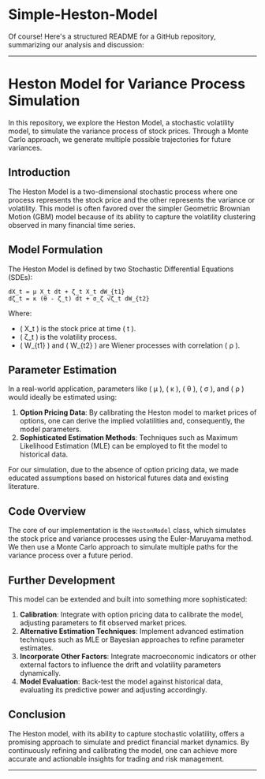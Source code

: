 # Simple-Heston-Model

Of course! Here's a structured README for a GitHub repository, summarizing our analysis and discussion:

---

# Heston Model for Variance Process Simulation

In this repository, we explore the Heston Model, a stochastic volatility model, to simulate the variance process of stock prices. Through a Monte Carlo approach, we generate multiple possible trajectories for future variances.

## Introduction

The Heston Model is a two-dimensional stochastic process where one process represents the stock price and the other represents the variance or volatility. This model is often favored over the simpler Geometric Brownian Motion (GBM) model because of its ability to capture the volatility clustering observed in many financial time series.

## Model Formulation

The Heston Model is defined by two Stochastic Differential Equations (SDEs):

```
dX_t = μ X_t dt + ζ_t X_t dW_{t1}
dζ_t = κ (θ - ζ_t) dt + σ_ζ √ζ_t dW_{t2}
```

Where:

- \( X_t \) is the stock price at time \( t \).
- \( ζ_t \) is the volatility process.
- \( W_{t1} \) and \( W_{t2} \) are Wiener processes with correlation \( ρ \).

## Parameter Estimation

In a real-world application, parameters like \( μ \), \( κ \), \( θ \), \( σ \), and \( ρ \) would ideally be estimated using:


1. **Option Pricing Data**: By calibrating the Heston model to market prices of options, one can derive the implied volatilities and, consequently, the model parameters.
2. **Sophisticated Estimation Methods**: Techniques such as Maximum Likelihood Estimation (MLE) can be employed to fit the model to historical data.

For our simulation, due to the absence of option pricing data, we made educated assumptions based on historical futures data and existing literature.

## Code Overview

The core of our implementation is the `HestonModel` class, which simulates the stock price and variance processes using the Euler-Maruyama method. We then use a Monte Carlo approach to simulate multiple paths for the variance process over a future period.

## Further Development

This model can be extended and built into something more sophisticated:

1. **Calibration**: Integrate with option pricing data to calibrate the model, adjusting parameters to fit observed market prices.
2. **Alternative Estimation Techniques**: Implement advanced estimation techniques such as MLE or Bayesian approaches to refine parameter estimates.
3. **Incorporate Other Factors**: Integrate macroeconomic indicators or other external factors to influence the drift and volatility parameters dynamically.
4. **Model Evaluation**: Back-test the model against historical data, evaluating its predictive power and adjusting accordingly.

## Conclusion

The Heston model, with its ability to capture stochastic volatility, offers a promising approach to simulate and predict financial market dynamics. By continuously refining and calibrating the model, one can achieve more accurate and actionable insights for trading and risk management.

---

